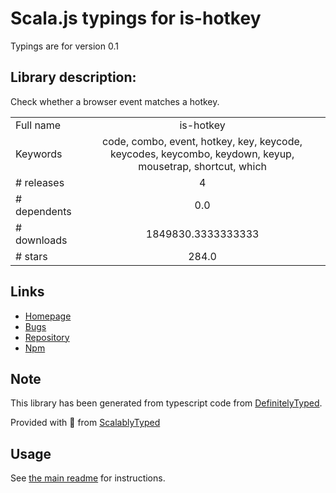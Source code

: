 
# Scala.js typings for is-hotkey

Typings are for version 0.1

## Library description:
Check whether a browser event matches a hotkey.

|                    |                 |
| ------------------ | :-------------: |
| Full name          | is-hotkey |
| Keywords           | code, combo, event, hotkey, key, keycode, keycodes, keycombo, keydown, keyup, mousetrap, shortcut, which |
| # releases         | 4 |
| # dependents       | 0.0 |
| # downloads        | 1849830.3333333333 |
| # stars            | 284.0 |

## Links
- [Homepage](https://github.com/ianstormtaylor/is-hotkey#readme)
- [Bugs](https://github.com/ianstormtaylor/is-hotkey/issues)
- [Repository](https://github.com/ianstormtaylor/is-hotkey)
- [Npm](https://www.npmjs.com/package/is-hotkey)
    


## Note
This library has been generated from typescript code from [DefinitelyTyped](https://definitelytyped.org).

Provided with :purple_heart: from [ScalablyTyped](https://github.com/oyvindberg/ScalablyTyped)

## Usage
See [the main readme](../../readme.md) for instructions.


